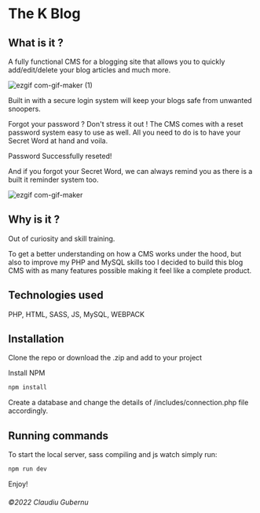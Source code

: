 # The K Blog

## What is it ?

A fully functional CMS for a blogging site that allows you to quickly add/edit/delete your blog articles and much more.

![ezgif com-gif-maker (1)](https://user-images.githubusercontent.com/55931383/165967539-bb0ddef4-c277-4e0b-83cd-9633363793a9.gif)

Built in with a secure login system will keep your blogs safe from unwanted snoopers. 

Forgot your password ? Don't stress it out ! 
The CMS comes with a reset password system easy to use as well. All you need to do is to have your Secret Word at hand and voila. 

Password Successfully reseted! 

And if you forgot your Secret Word, we can always remind you as there is a built it reminder system too.

![ezgif com-gif-maker](https://user-images.githubusercontent.com/55931383/165965701-59b9894c-028b-436c-8363-b2a0fcc478fc.gif)

## Why is it ?

Out of curiosity and skill training.

To get a better understanding on how a CMS works under the hood, but also to improve my PHP and MySQL skills too I decided to build this blog CMS with as many features possible making it feel like a complete product.

## Technologies used

PHP, HTML, SASS, JS, MySQL, WEBPACK

## Installation

Clone the repo or download the .zip and add to your project

Install NPM

```bash
npm install
```

Create a database and change the details of /includes/connection.php file accordingly.

## Running commands

To start the local server, sass compiling and js watch simply run: 

```bash
npm run dev
```

Enjoy!

###### ©2022 Claudiu Gubernu

